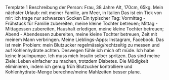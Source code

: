 Template 1
Beschreibung der Person: Frau, 38 Jahre Alt, 170cm, 65kg.
Mein nächster Urlaub: mit meiner Familie, am Meer, in Italien
Das ist ein Tick von mir: ich trage nur schwarzen Socken
Ein typischer Tag: Vormittag - Frühstuck für Familie zubereiten, meine kleine Tochter betreuen; Mittag - Mittagessen zubereiten, Haushalt erledigen, meine kleine Tochter betreuen; Abend - Abendessen zubereiten, meine kleine Tochter betreuen, Zeit mit meinem Mann verbringen.
Meine Lieblings-Apps: Instagram, Facebook.
Das ist mein Problem: mein Blutzucker regelmässig/rechtzeitig zu messen und auf Kohlenhydrate achten. Deswegen fühle ich mich oft müde. Ich habe keine Insulinpumpe. Ich muss mich Insulin selber spritzen.
Das sind meine Ziele: Leben einfacher zu machen, trotzdem Diabetes. Die Müdigkeit eliminieren, indem ich genug früh Blutzucker kontrolliere und Kohlenhydrate-Menge berechne/meine Mahlzeiten besser plane.


